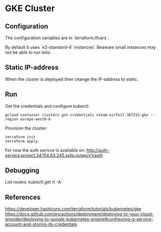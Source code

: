 # GKE Cluster


## Configuration

The configuration variables are in ´terraform.tfvars´.

By default it uses ´e2-standard-4´ instances'. Beaware small instances may not be able to run Istio.


## Static IP-address

When the cluster is deployed then change the IP-address to static.


## Run

Get the credentials and configure kubectl:
```
gcloud container clusters get-credentials steam-airfoil-367315-gke --region europe-west8-b
```

Provision the cluster:
```
terraform init
terraform apply
```

For now the auth serivce is available on: http://auth-service.project.34.154.63.245.sslip.io/api/v1/auth


## Debugging

List routes: kubectl get rt -A


## References

https://developer.hashicorp.com/terraform/tutorials/kubernetes/gke
https://docs.github.com/en/actions/deployment/deploying-to-your-cloud-provider/deploying-to-google-kubernetes-engine#configuring-a-service-account-and-storing-its-credentials

